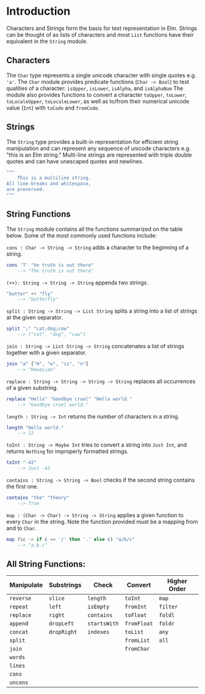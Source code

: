 # Introduction

Characters and Strings form the basis for text representation in Elm.
Strings can be thought of as lists of characters and most `List` functions have their equivalent in the `String` module.

## Characters

The `Char` type represents a single unicode character with single quotes e.g. `'a'`. 
The `Char` module provides predicate functions (`Char -> Bool`) to test qualities of a character: `isUpper`, `isLower`, `isAlpha`, and `isAlphaNum`
The module also provides functions to convert a character `toUpper`, `toLower`, `toLocaleUpper`, `toLocaleLower`, as well as to/from their numerical unicode value (`Int`) with `toCode` and `fromCode`.

## Strings

The `String` type provides a built-in representation for efficient string manipulation and can represent any sequence of unicode characters e.g. "this is an Elm string."
Multi-line strings are represented with triple double quotes and can have unescaped quotes and newlines.
```elm
"""
    This is a multiline string.
All line-breaks and whitespace,
are preserved. 
"""
```

## String Functions

The `String` module contains all the functions summarized on the table below.
Some of the most commonly used functions include:

`cons : Char -> String -> String` adds a character to the beginning of a string.
```elm
cons 'T' "he truth is out there" 
    --> "The truth is out there"
```

`(++): String -> String -> String` appends two strings.
```elm
"butter" ++ "fly" 
    --> "butterfly"
```

`split : String -> String -> List String` splits a string into a list of strings at the given separator.
```elm
split ";" "cat;dog;cow" 
    --> ["cat", "dog", "cow"]
```

`join : String -> List String -> String` concatenates a list of strings together with a given separator.
```elm
join "a" ["H", "w", "ii", "n"] 
    --> "Hawaiian"
```
`replace : String -> String -> String -> String` replaces all occurrences of a given substring.
```elm
replace "Hello" "Goodbye cruel" "Hello world." 
    --> "Goodbye cruel world."
```

`length : String -> Int` returns the number of characters in a string.
```elm 
length "Hello world." 
    --> 12
```

`toInt : String -> Maybe Int` tries to convert a string into `Just Int`, and returns `Nothing` for improperly formatted strings.
```elm
toInt "-42" 
    --> Just -42
```    

`contains : String -> String -> Bool` checks if the second string contains the first one.
```elm
contains "the" "theory" 
    --> True
```

`map : (Char -> Char) -> String -> String` applies a given function to every `Char` in the string.
Note the function provided must be a mapping from and to `Char`.
```elm
map (\c -> if c == '/' then '.' else c) "a/b/c" 
    --> "a.b.c"
```

## All String Functions:
| Manipulate | Substrings | Check       | Convert      | Higher Order |
|------------|------------|-------------|--------------|--------------|
| `reverse`  | `slice`    | `length`    | `toInt`      | `map`        | 
| `repeat`   | `left`     | `isEmpty`   | `fromInt`    | `filter`     | 
| `replace`  | `right`    | `contains`  | `toFloat`    | `foldl`      |
| `append`   | `dropLeft` | `startsWith`| `fromFloat`  | `foldr`      |   
| `concat`   | `dropRight`| `indexes`   | `toList`     | `any`        |
| `split`    |            |             | `fromList`   | `all`        |
| `join`     |            |             | `fromChar`   |              |
| `words`    |            |             |              |              |
| `lines`    |            |             |              |              |
| `cons`     |            |             |              |              |
| `uncons`   |            |             |              |              |